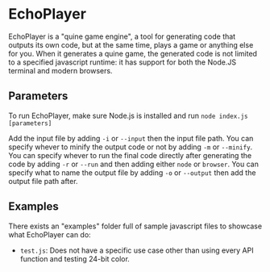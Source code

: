 # EchoPlayer
EchoPlayer is a "quine game engine", a tool for generating code that outputs its own code, but at the same time, plays a game or anything else for you. When it generates a quine game, the generated code is not limited to a specified javascript runtime: it has support for both the Node.JS terminal and modern browsers.
## Parameters
To run EchoPlayer, make sure Node.js is installed and run `node index.js [parameters]`

Add the input file by adding `-i` or `--input` then the input file path.
You can specify whever to minify the output code or not by adding `-m` or `--minify`.
You can specify whever to run the final code directly after generating the code by adding `-r` or `--run` and then adding either `node` or `browser`.
You can specify what to name the output file by adding `-o` or `--output` then add the output file path after.
## Examples
There exists an "examples" folder full of sample javascript files to showcase what EchoPlayer can do:
- `test.js`: Does not have a specific use case other than using every API function and testing 24-bit color.